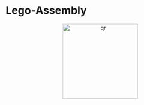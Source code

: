 # Lego-Assembly
<p align="center">
 <img width="200px" src="Empire-State-Building/Empire_State_Building.png" alt="qr"/>
</p>
